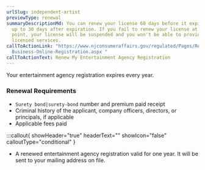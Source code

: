 ```yaml
---
urlSlug: independent-artist
previewType: renewal
summaryDescriptionMd: You can renew your license 60 days before it expires and
  up to 30 days after expiration. If you fail to renew your license at this
  point, your license will be suspended and you won't be able to provide your
  licensed services.
callToActionLink: "https://www.njconsumeraffairs.gov/regulated/Pages/Regulated-\
  Business-Online-Registration.aspx "
callToActionText: Renew My Entertainment Agency Registration
---
```

Your entertainment agency registration expires every year.

### Renewal Requirements

*  `Surety bond|surety-bond` number and premium paid receipt
* Criminal history of the applicant, company officers, directors, or principals, if applicable
* Applicable fees paid

:::callout{ showHeader="true" headerText="" showIcon="false" calloutType="conditional" }

* A renewed entertainment agency registration valid for one year. It will be sent to your mailing address on file.